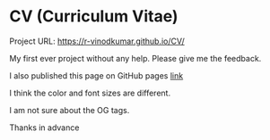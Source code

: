 # CV (Curriculum Vitae)

Project URL: https://r-vinodkumar.github.io/CV/

My first ever project without any help. Please give me the feedback.

I also published this page on GitHub pages [link](https://r-vinodkumar.github.io/CV/)

I think the color and font sizes are different.

I am not sure about the OG tags.

Thanks in advance
